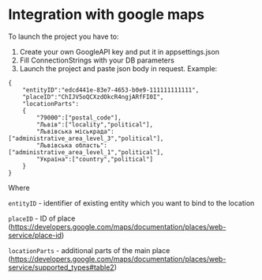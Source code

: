 # Integration with google maps

To launch the project you have to:

1. Create your own GoogleAPI key and put it in appsettings.json
2. Fill ConnectionStrings with your DB parameters
3. Launch the project and paste json body in request. Example:
```
{
    "entityID":"edcd441e-83e7-4653-b0e9-111111111111",
    "placeID":"ChIJV5oQCXzdOkcR4ngjARfFI0I",
    "locationParts":
    {
        "79000":["postal_code"],
        "Львів":["locality","political"],
        "Львівська міськрада":["administrative_area_level_3","political"],
        "Львівська область":["administrative_area_level_1","political"],
        "Україна":["country","political"]
    }
}
```
Where

```entityID``` - identifier of existing entity which you want to bind to the location

```placeID``` - ID of place (https://developers.google.com/maps/documentation/places/web-service/place-id)

```locationParts``` - additional parts of the main place (https://developers.google.com/maps/documentation/places/web-service/supported_types#table2)
